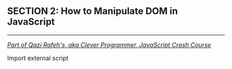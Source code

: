 ## SECTION 2:  How to Manipulate DOM in JavaScript
***

<em>[Part of Qazi Rafeh's, aka Clever Programmer, JavaScript Crash Course](https://www.youtube.com/watch?v=Qqx_wzMmFeA&t=1100s)</em>

Import external script
>	<script type = "text/javascript" {src="javascript.js"} > (Cloze deletion)


(Git Setup Step 1) Begin Git Setup and Assign Code Changes to Username
>	git config --global user.name "Idrissa Thiam"

(Git Setup Step 2) Local Git Repo, Initialize Git and Track Code Changes to Email Address
>	git config --global user.email idrissathiam01@gmail.com

(Git Setup Step 3) Track all local changes
>	git config --global push.default matching

(Git Setup Step 4) Stage all local changes
>	git config --global alias.co checkout

(Git Setup Step 5) Initialize Git (and create repo locally)
>	git init


Stage files to local Git repo
>	git add . 

Commit changes locally
>	git commit -am "Initial commit"


(Git Setup Step 6) Create Remote repo (via Github or Bitbucket, etc)

(Git Setup Step 7) Create local ssh key
>	cat ~/.ssh/id_rsa.pub

(Git Setup Step 8) Add local ssh key remote repo

(Git Setup Step 9) Authenticate to Remote repo via CLI
>	ssh -T git@github.com

(Git Setup Step 10) Add remote repo to local Git workflow (via github)
>	git remote add origin git@github.com:idrissathiam01/{repo_name}.git

(Git Setup Step 11) Push local changes to remote repo
>	git push -u origin master




